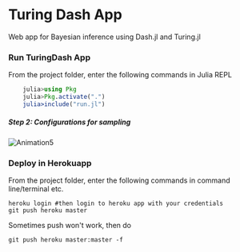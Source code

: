 # Turing Dash App
Web app for Bayesian inference using  Dash.jl and Turing.jl 


### Run TuringDash App
From the project folder, enter the following commands in Julia REPL
```julia
    julia>using Pkg
    julia>Pkg.activate(".")
    julia>include("run.jl")
```

##### Step 2: Configurations for sampling
![Animation5](https://user-images.githubusercontent.com/22251968/133246945-9850a1b2-869a-40c7-8ade-b33e901aa984.gif)

### Deploy in Herokuapp
From the project folder, enter the following commands in command line/terminal etc.
```
heroku login #then login to heroku app with your credentials
git push heroku master
```
Sometimes push won't work, then do

```
git push heroku master:master -f
```